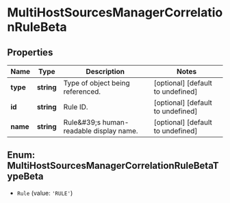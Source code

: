 # MultiHostSourcesManagerCorrelationRuleBeta

## Properties

Name | Type | Description | Notes
------------ | ------------- | ------------- | -------------
**type** | **string** | Type of object being referenced. | [optional] [default to undefined]
**id** | **string** | Rule ID. | [optional] [default to undefined]
**name** | **string** | Rule\&#39;s human-readable display name. | [optional] [default to undefined]



## Enum: MultiHostSourcesManagerCorrelationRuleBetaTypeBeta


* `Rule` (value: `'RULE'`)



